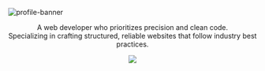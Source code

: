 ![profile-banner](https://github.com/user-attachments/assets/f0e3ac2b-0a1a-4898-93ae-2c7303780b20)

<p align="center">
A web developer who prioritizes precision and clean code. <br> Specializing in crafting structured, reliable websites that follow industry best practices.
</p>
<p align="center">
  <a href="https://skillicons.dev">
    <img src="https://skillicons.dev/icons?i=html,css,js,git,bootstrap,express,bash,linux,mysql,nodejs,npm,ps"/>
  </a>
</p>

